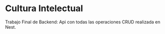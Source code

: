 # Cultura Intelectual
Trabajo Final de Backend: Api con todas las operaciones CRUD realizada en Nest. 


